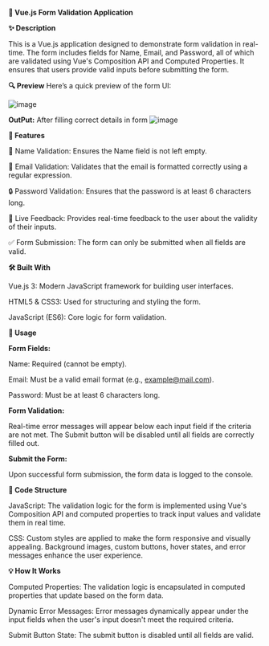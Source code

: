 **📄 Vue.js Form Validation Application**

**✨ Description**

This is a Vue.js application designed to demonstrate form validation in real-time. The form includes fields for Name, Email, and Password, all of which are validated using Vue's Composition API and Computed Properties. It ensures that users provide valid inputs before submitting the form.

**🔍 Preview**
Here’s a quick preview of the form UI:

![image](https://github.com/user-attachments/assets/9602940d-f520-4ebc-be24-9f8b7eb40a85)

**OutPut:** After filling correct details in form
![image](https://github.com/user-attachments/assets/5c8c7cc2-0543-41e2-88c8-23b96601ffb1)


**🔧 Features**

📝 Name Validation: Ensures the Name field is not left empty.

📧 Email Validation: Validates that the email is formatted correctly using a regular expression.

🔒 Password Validation: Ensures that the password is at least 6 characters long.

💬 Live Feedback: Provides real-time feedback to the user about the validity of their inputs.

✅ Form Submission: The form can only be submitted when all fields are valid.

**🛠️ Built With**

Vue.js 3: Modern JavaScript framework for building user interfaces.

HTML5 & CSS3: Used for structuring and styling the form.

JavaScript (ES6): Core logic for form validation.

**🚀 Usage**

**Form Fields:**

Name: Required (cannot be empty).

Email: Must be a valid email format (e.g., example@mail.com).

Password: Must be at least 6 characters long.


**Form Validation:**

Real-time error messages will appear below each input field if the criteria are not met.
The Submit button will be disabled until all fields are correctly filled out.

**Submit the Form:**

Upon successful form submission, the form data is logged to the console.




**📂 Code Structure**

JavaScript: The validation logic for the form is implemented using Vue's Composition API and computed properties to track input values and validate them in real time.


CSS: Custom styles are applied to make the form responsive and visually appealing. Background images, custom buttons, hover states, and error messages enhance the user experience.


**💡 How It Works**

Computed Properties: The validation logic is encapsulated in computed properties that update based on the form data.


Dynamic Error Messages: Error messages dynamically appear under the input fields when the user's input doesn't meet the required criteria.


Submit Button State: The submit button is disabled until all fields are valid.
